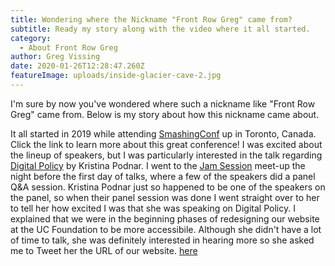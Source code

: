 ```yaml
---
title: Wondering where the Nickname "Front Row Greg" came from?
subtitle: Ready my story along with the video where it all started.
category:
  - About Front Row Greg
author: Greg Vissing
date: 2020-01-26T12:28:47.260Z
featureImage: uploads/inside-glacier-cave-2.jpg
---
```

I'm sure by now you've wondered where such a nickname like "Front Row Greg" came from. Below is my story about how this nickname came about.

It all started in 2019 while attending [SmashingConf](https://smashingconf.com/toronto-2019) up in Toronto, Canada. Click the link to learn more about this great conference! I was excited about the lineup of speakers, but I was particularly interested in the talk regarding [Digital Policy](https://vimeo.com/348952186) by Kristina Podnar. I went to the [Jam Session](https://smashingconf.com/toronto-2019/jam-session) meet-up the night before the first day of talks, where a few of the speakers did a panel Q&A session. Kristina Podnar just so happened to be one of the speakers on the panel, so when their panel session was done I went straight over to her to tell her how excited I was that she was speaking on Digital Policy. I explained that we were in the beginning phases of redesigning our website at the UC Foundation to be more accessibile. Although she didn't have a lot of time to talk, she was definitely interested in hearing more so she asked me to Tweet her the URL of our website. [here](https://vimeo.com/348952186#t=1793s)
